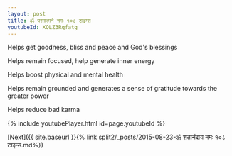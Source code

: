 ```yaml
---
layout: post
title: ॐ परमात्मने नमः १०८ टाइम्स
youtubeId: XOLZ3Rqfatg
---
```

 
 
Helps get goodness, bliss and peace and God's blessings
 
Helps remain focused, help generate inner energy 
 
Helps boost physical and mental health 
 
Helps remain grounded and generates a sense of gratitude towards the greater power 
 
Helps reduce bad karma
 
 
 
 


{% include youtubePlayer.html id=page.youtubeId %}
 
[Next]({{ site.baseurl }}{% link  split2/_posts/2015-08-23-ॐ शतानंदाय नमः १०८ टाइम्स.md%})
 
